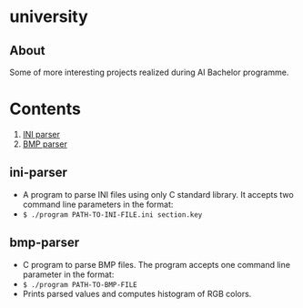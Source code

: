 # university
## About
Some of more interesting projects realized during AI Bachelor programme.


# Contents
 1. [INI parser](#ini-parser)
 2. [BMP parser](#bmp-parser) 


 
 ## ini-parser
 - A program to parse INI files using only C standard library. It accepts two command line parameters in the format:
- ```$ ./program PATH-TO-INI-FILE.ini section.key```
 
 
 ## bmp-parser
- C program to parse BMP files. The program accepts one command line parameter in the format:
- ```$ ./program PATH-TO-BMP-FILE```
- Prints parsed values and computes histogram of RGB colors.
